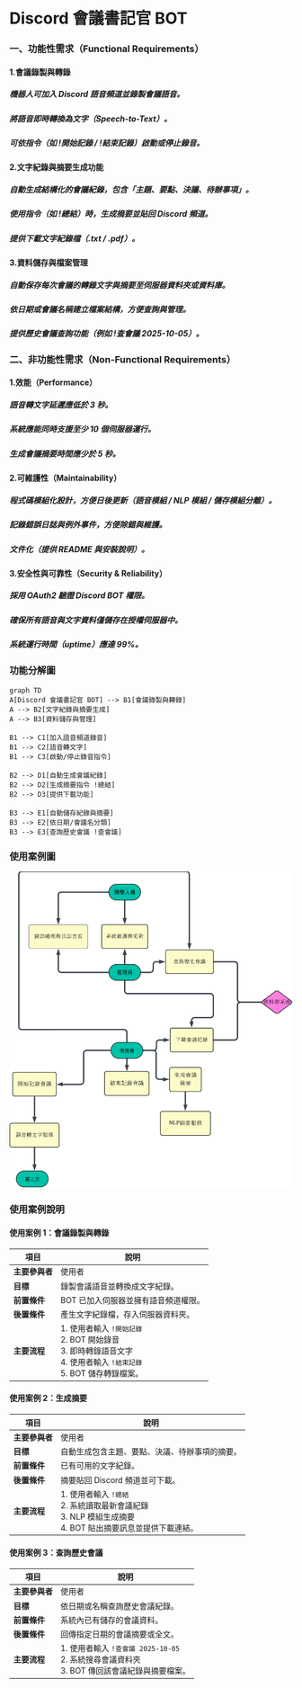 # Discord 會議書記官 BOT

### 一、功能性需求（Functional Requirements）
#### 1.會議錄製與轉錄
##### 機器人可加入 Discord 語音頻道並錄製會議語音。
##### 將語音即時轉換為文字（Speech-to-Text）。
##### 可依指令（如 !開始記錄 / !結束記錄）啟動或停止錄音。

#### 2.文字紀錄與摘要生成功能
##### 自動生成結構化的會議紀錄，包含「主題、要點、決議、待辦事項」。
##### 使用指令（如 !總結）時，生成摘要並貼回 Discord 頻道。
##### 提供下載文字紀錄檔（.txt / .pdf）。

#### 3.資料儲存與檔案管理
##### 自動保存每次會議的轉錄文字與摘要至伺服器資料夾或資料庫。
##### 依日期或會議名稱建立檔案結構，方便查詢與管理。
##### 提供歷史會議查詢功能（例如 !查會議 2025-10-05）。

### 二、非功能性需求（Non-Functional Requirements）
#### 1.效能（Performance）
##### 語音轉文字延遲應低於 3 秒。
##### 系統應能同時支援至少 10 個伺服器運行。
##### 生成會議摘要時間應少於 5 秒。

#### 2.可維護性（Maintainability）
##### 程式碼模組化設計，方便日後更新（語音模組 / NLP 模組 / 儲存模組分離）。
##### 記錄錯誤日誌與例外事件，方便除錯與維護。
##### 文件化（提供 README 與安裝說明）。

#### 3.安全性與可靠性（Security & Reliability）
##### 採用 OAuth2 驗證 Discord BOT 權限。
##### 確保所有語音與文字資料僅儲存在授權伺服器中。
##### 系統運行時間（uptime）應達 99%。
### 功能分解圖
```mermaid
graph TD
A[Discord 會議書記官 BOT] --> B1[會議錄製與轉錄]
A --> B2[文字紀錄與摘要生成]
A --> B3[資料儲存與管理]

B1 --> C1[加入語音頻道錄音]
B1 --> C2[語音轉文字]
B1 --> C3[啟動/停止錄音指令]

B2 --> D1[自動生成會議紀錄]
B2 --> D2[生成摘要指令 !總結]
B2 --> D3[提供下載功能]

B3 --> E1[自動儲存紀錄與摘要]
B3 --> E2[依日期/會議名分類]
B3 --> E3[查詢歷史會議 !查會議]
```
### 使用案例圖
![relationship](relationship.jpeg)
### 使用案例說明
#### 使用案例 1：會議錄製與轉錄
| 項目        | 說明                                                                                   |
| --------- | ------------------------------------------------------------------------------------ |
| **主要參與者** | 使用者                                                                                  |
| **目標**    | 錄製會議語音並轉換成文字紀錄。                                                                      |
| **前置條件**  | BOT 已加入伺服器並擁有語音頻道權限。                                                                 |
| **後置條件**  | 產生文字紀錄檔，存入伺服器資料夾。                                                                    |
| **主要流程**  | 1. 使用者輸入 `!開始記錄`<br>2. BOT 開始錄音<br>3. 即時轉錄語音文字<br>4. 使用者輸入 `!結束記錄`<br>5. BOT 儲存轉錄檔案。 |
#### 使用案例 2：生成摘要
| 項目        | 說明                                                                        |
| --------- | ------------------------------------------------------------------------- |
| **主要參與者** | 使用者                                                                       |
| **目標**    | 自動生成包含主題、要點、決議、待辦事項的摘要。                                                   |
| **前置條件**  | 已有可用的文字紀錄。                                                                |
| **後置條件**  | 摘要貼回 Discord 頻道並可下載。                                                      |
| **主要流程**  | 1. 使用者輸入 `!總結`<br>2. 系統讀取最新會議紀錄<br>3. NLP 模組生成摘要<br>4. BOT 貼出摘要訊息並提供下載連結。 |
#### 使用案例 3：查詢歷史會議
| 項目        | 說明                                                                 |
| --------- | ------------------------------------------------------------------ |
| **主要參與者** | 使用者                                                                |
| **目標**    | 依日期或名稱查詢歷史會議紀錄。                                                    |
| **前置條件**  | 系統內已有儲存的會議資料。                                                      |
| **後置條件**  | 回傳指定日期的會議摘要或全文。                                                    |
| **主要流程**  | 1. 使用者輸入 `!查會議 2025-10-05`<br>2. 系統搜尋會議資料夾<br>3. BOT 傳回該會議紀錄與摘要檔案。 |

